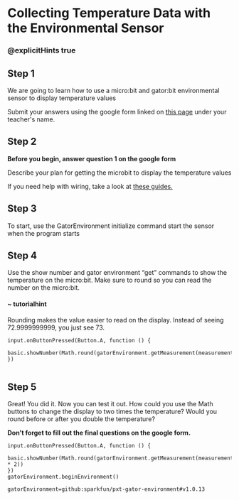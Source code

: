 # Collecting Temperature Data with the Environmental Sensor
### @explicitHints true
 
## Step 1
 
We are going to learn how to use a micro:bit and gator:bit environmental sensor  to display temperature values
 
Submit your answers using the google form linked on [this page](https://schoolwidelabs.github.io/sensor-immersion/assessments/Lesson2/environmental_assessment.html) under your teacher's name.
 
 
## Step 2
 
**Before you begin, answer question 1 on the google form**
 
Describe your plan for getting the microbit to display the temperature values
 
If you need help with wiring, take a look at [these guides.](https://docs.google.com/document/d/1KrhVLl_owwXz_xAVbcIEAG9O5N4wdBY3mjd-GX34Bag/edit?usp=sharing)
 
## Step 3
 
To start, use the GatorEnvironment initialize command start the sensor when the program starts
  
## Step 4
 
Use the show number and gator environment “get” commands to show the temperature on the micro:bit. Make sure to round so you can read the number on the micro:bit.
 
 
#### ~ tutorialhint
 
Rounding makes the value easier to read on the display. 
Instead of seeing 72.9999999999, you just see 73.
 
```blocks
input.onButtonPressed(Button.A, function () {
    basic.showNumber(Math.round(gatorEnvironment.getMeasurement(measurementType.degreesF)))
})
 
```
 
## Step 5
Great! You did it. Now you can test it out. How could you use the Math buttons to change the display to two times the temperature? Would you round before or after you double the temperature?
 
**Don't forget to fill out the final questions on the google form.**
 
```ghost
input.onButtonPressed(Button.A, function () {
    basic.showNumber(Math.round(gatorEnvironment.getMeasurement(measurementType.degreesF) * 2))
})
gatorEnvironment.beginEnvironment()
```
 
```package
gatorEnvironment=github:sparkfun/pxt-gator-environment#v1.0.13
```

